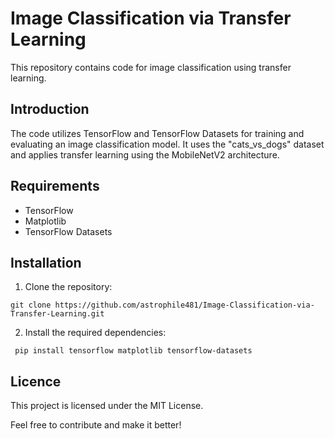 # Image Classification via Transfer Learning

This repository contains code for image classification using transfer learning.

## Introduction

The code utilizes TensorFlow and TensorFlow Datasets for training and evaluating an image classification model. It uses the "cats_vs_dogs" dataset and applies transfer learning using the MobileNetV2 architecture.

## Requirements

- TensorFlow
- Matplotlib
- TensorFlow Datasets

## Installation

1. Clone the repository:

`git clone https://github.com/astrophile481/Image-Classification-via-Transfer-Learning.git`

2. Install the required dependencies:

`
pip install tensorflow matplotlib tensorflow-datasets`

## Licence

This project is licensed under the MIT License.

Feel free to contribute and make it better!

